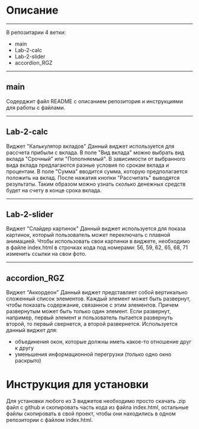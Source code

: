 # Описание
____
В репозитарии 4 ветки:
- main
- Lab-2-calc
- Lab-2-slider
- accordion_RGZ
____
## main
Содерджит файл README с описанием репозитория и инструкциями для работы с файлами.
____
## Lab-2-calc
Виджет "Калькулятор вкладов"
Данный виджет используется для рассчета прибыли с вклада. В поле "Вид вклада" можно выбрать вид вклада "Срочный" или "Пополняемый". В зависимости от выбранного вида вклада предлагаются разные условия по срокам вклада и процентам.
В поле "Сумма" вводится сумма, которую предполагается положить на вклад. После нажатия кнопки "Рассчитать" выводятся результаты. Таким образом можно узнать сколько денежных средств будет на счету в конце срока вклада.
____
## Lab-2-slider
Виджет "Слайдер картинок"
Данный виджет используется для показа картинок, который пользователь может переключать с плавной анимацией. Чтобы использовать свои картинки в виджете, необходимо в файле index.html в строчках кода под номерами: 56, 59, 62, 65, 68, 71
изменить ссылки на свои фото.
____
## accordion_RGZ
Виджет "Аккордеон"
Данный виджет представляет собой вертикально сложенный список элементов. Каждый элемент может быть развернут, чтобы показать содержание, связанное с этим элементов. Причем развернутым может быть только один элемент. 
Если развернут, например, первый элемент и пользователь пытается развернуть второй, то первый свернется, а второй развернется.
Используется данный виджет для:
- объединения окон, которые должны иметь какое-то отношение друг к другу
- уменьшения информационной перегрузки (только одно окно раскрыто)

# Инструкция для установки
Для установки любого из 3 виджетов необходимо просто скачать .zip файл с github и скопировать часть кода из файла index.html, остальные файлы скопировать в свой проект, чтобы они находились в одном репозитории с файлом index.html.
